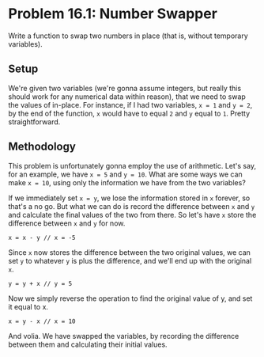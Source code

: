 # Problem 16.1: Number Swapper
Write a function to swap two numbers in place (that is, without temporary variables).

## Setup
We're given two variables (we're gonna assume integers, but really this should work for any numerical data within reason), that we need to swap the values of in-place. For instance, if I had two variables, `x = 1` and `y = 2`, by the end of the function, `x` would have to equal `2` and `y` equal to `1`. Pretty straightforward.

## Methodology
This problem is unfortunately gonna employ the use of arithmetic. Let's say, for an example, we have `x = 5` and `y = 10`. What are some ways we can make `x = 10`, using only the information we have from the two variables?

If we immediately set `x = y`, we lose the information stored in `x` forever, so that's a no go. But what we can do is record the difference between `x` and `y` and calculate the final values of the two from there. So let's have `x` store the difference between `x` and `y` for now.

```x = x - y // x = -5```

Since `x` now stores the difference between the two original values, we can set `y` to whatever `y` is plus the difference, and we'll end up with the original `x`.

```y = y + x // y = 5```

Now we simply reverse the operation to find the original value of y, and set it equal to x.

```x = y - x // x = 10```

And volia. We have swapped the variables, by recording the difference between them and calculating their initial values.